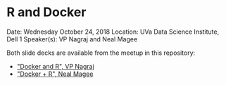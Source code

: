 # R and Docker

Date: Wednesday October 24, 2018
Location: UVa Data Science Institute, Dell 1
Speaker(s): VP Nagraj and Neal Magee

Both slide decks are available from the meetup in this repository:

- ["Docker and R", VP Nagraj]("rdocker.pdf")
- ["Docker + R", Neal Magee]("magee_containers_rug.pdf")
